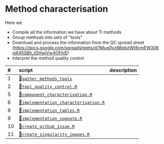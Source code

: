 
Method characterisation
=======================

Here we

-   Compile all the information we have about TI methods
-   Group methods into sets of "tools"
-   Download and process the information from the QC spread sheet (<https://docs.google.com/spreadsheets/d/1Mug0yz8BebzWt8cmEW306ie645SBh_tDHwjVw4OFhlE>)
-   Interpret the method quality control

| \#  | script                                                                       | description |
|:----|:-----------------------------------------------------------------------------|:------------|
| 1   | [📁`gather_methods_tools`](01-gather_methods_tools)                           |             |
| 2   | [📄`tool_quality_control.R`](02-tool_quality_control.R)                       |             |
| 5   | [📄`component_characterisation.R`](05-component_characterisation.R)           |             |
| 6   | [📄`implementation_characterisation.R`](06-implementation_characterisation.R) |             |
| 8   | [📄`implementation_tables.R`](08-implementation_tables.R)                     |             |
| 9   | [📄`implementation_supnote.R`](09-implementation_supnote.R)                   |             |
| 10  | [📄`create_github_issue.R`](10-create_github_issue.R)                         |             |
| 11  | [📄`create_singularity_images.R`](11-create_singularity_images.R)             |             |
